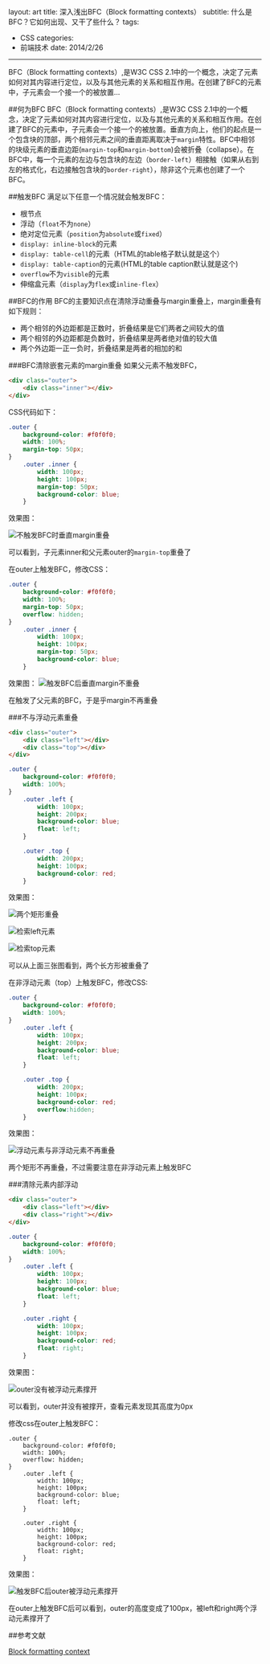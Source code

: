 layout: art
title: 深入浅出BFC（Block formatting contexts）
subtitle: 什么是BFC？它如何出现、又干了些什么？
tags: 
- CSS
categories: 
- 前端技术
date: 2014/2/26
---

BFC（Block formatting contexts）,是W3C CSS 2.1中的一个概念，决定了元素如何对其内容进行定位，以及与其他元素的关系和相互作用。在创建了BFC的元素中，子元素会一个接一个的被放置...

<!-- more -->

##何为BFC
BFC（Block formatting contexts）,是W3C CSS 2.1中的一个概念，决定了元素如何对其内容进行定位，以及与其他元素的关系和相互作用。在创建了BFC的元素中，子元素会一个接一个的被放置。垂直方向上，他们的起点是一个包含块的顶部，两个相邻元素之间的垂直距离取决于```margin```特性。BFC中相邻的块级元素的垂直边距(```margin-top```和```margin-bottom```)会被折叠（collapse）。在BFC中，每一个元素的左边与包含块的左边（```border-left```）相接触（如果从右到左的格式化，右边接触包含块的```border-right```），除非这个元素也创建了一个BFC。

##触发BFC
满足以下任意一个情况就会触发BFC：
* 根节点
* 浮动（```float```不为```none```）
* 绝对定位元素（```position```为```absolute```或```fixed```）
* ```display: inline-block```的元素
* ```display: table-cell```的元素（HTML的table格子默认就是这个）
* ```display: table-caption```的元素(HTML的table caption默认就是这个)
* ```overflow```不为```visible```的元素
* 伸缩盒元素（```display```为```flex```或```inline-flex```）

##BFC的作用
BFC的主要知识点在清除浮动重叠与margin重叠上，margin重叠有如下规则：
* 两个相邻的外边距都是正数时，折叠结果是它们两者之间较大的值
* 两个相邻的外边距都是负数时，折叠结果是两者绝对值的较大值
* 两个外边距一正一负时，折叠结果是两者的相加的和

###BFC清除嵌套元素的margin重叠
如果父元素不触发BFC，
```html
<div class="outer">
	<div class="inner"></div>
</div>
```
CSS代码如下：
```css
.outer {
	background-color: #f0f0f0;
	width: 100%;
	margin-top: 50px;
}
	.outer .inner {
		width: 100px;
		height: 100px;
		margin-top: 50px;
		background-color: blue;
	}
```

效果图：

![不触发BFC时垂直margin重叠](/img/BFC/1.png)

可以看到，子元素inner和父元素outer的```margin-top```重叠了

在outer上触发BFC，修改CSS：
```css
.outer {
	background-color: #f0f0f0;
	width: 100%;
	margin-top: 50px;
	overflow: hidden;
}
	.outer .inner {
		width: 100px;
		height: 100px;
		margin-top: 50px;
		background-color: blue;
	}
```

效果图：
![触发BFC后垂直margin不重叠](/img/BFC/2.png)

在触发了父元素的BFC，于是乎margin不再重叠

###不与浮动元素重叠
```html
<div class="outer">
	<div class="left"></div>
	<div class="top"></div>
</div>
```
```css
.outer {
	background-color: #f0f0f0;
	width: 100%;
}
	.outer .left {
		width: 100px;
		height: 200px;
		background-color: blue;
		float: left;
	}

	.outer .top {
		width: 200px;
		height: 100px;
		background-color: red;
	}
```

效果图：

![两个矩形重叠](/img/BFC/3.png)

![检索left元素](/img/BFC/4.png)

![检索top元素](/img/BFC/5.png)

可以从上面三张图看到，两个长方形被重叠了

在非浮动元素（top）上触发BFC，修改CSS:
```css
.outer {
	background-color: #f0f0f0;
	width: 100%;
}
	.outer .left {
		width: 100px;
		height: 200px;
		background-color: blue;
		float: left;
	}

	.outer .top {
		width: 200px;
		height: 100px;
		background-color: red;
		overflow:hidden;
	}
```

效果图：

![浮动元素与非浮动元素不再重叠](/img/BFC/6.png)

两个矩形不再重叠，不过需要注意在非浮动元素上触发BFC

###清除元素内部浮动
```html
<div class="outer">
	<div class="left"></div>
	<div class="right"></div>
</div>
```

```css
.outer {
	background-color: #f0f0f0;
	width: 100%;
}
	.outer .left {
		width: 100px;
		height: 100px;
		background-color: blue;
		float: left;
	}

	.outer .right {
		width: 100px;
		height: 100px;
		background-color: red;
		float: right;
	}
```
效果图：

![outer没有被浮动元素撑开](/img/BFC/7.png)

可以看到，outer并没有被撑开，查看元素发现其高度为0px

修改css在outer上触发BFC：
```
.outer {
	background-color: #f0f0f0;
	width: 100%;
	overflow: hidden;
}
	.outer .left {
		width: 100px;
		height: 100px;
		background-color: blue;
		float: left;
	}

	.outer .right {
		width: 100px;
		height: 100px;
		background-color: red;
		float: right;
	}
```
效果图：

![触发BFC后outer被浮动元素撑开](/img/BFC/8.png)

在outer上触发BFC后可以看到，outer的高度变成了100px，被left和right两个浮动元素撑开了

##参考文献

[Block formatting context](https://developer.mozilla.org/en-US/docs/Web/Guide/CSS/Block_formatting_context)







